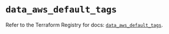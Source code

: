 # `data_aws_default_tags`

Refer to the Terraform Registry for docs: [`data_aws_default_tags`](https://registry.terraform.io/providers/hashicorp/aws/6.11.0/docs/data-sources/default_tags).
